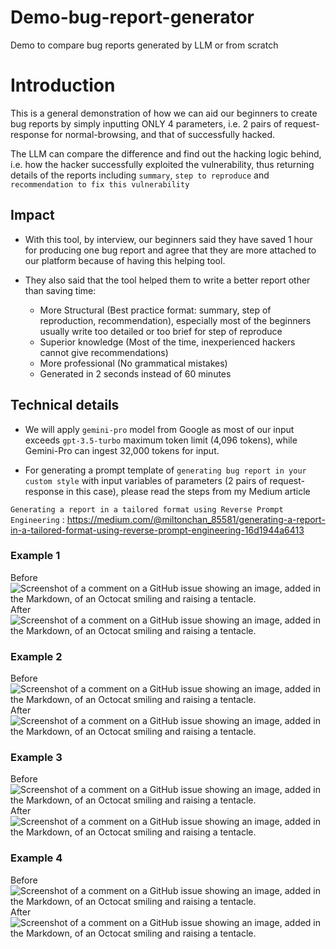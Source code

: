 # Demo-bug-report-generator
Demo to compare bug reports generated by LLM or from scratch

# Introduction

This is a general demonstration of how we can aid our beginners to create bug reports by simply inputting ONLY 4 parameters, i.e. 2 pairs of request-response for normal-browsing, and that of successfully hacked.

The LLM can compare the difference and find out the hacking logic behind, i.e. how the hacker successfully exploited the vulnerability, thus returning details of the reports including `summary`, `step to reproduce` and `recommendation to fix this vulnerability`

## Impact
- With this tool, by interview, our beginners said they have saved 1 hour for producing one bug report and agree that they are more attached to our platform because of having this helping tool.

- They also said that the tool helped them to write a better report other than saving time:
    - More Structural (Best practice format: summary, step of reproduction, recommendation), especially most of the beginners usually write too detailed or too brief for step of reproduce
    - Superior knowledge (Most of the time, inexperienced hackers cannot give recommendations)
    - More professional (No grammatical mistakes)
    - Generated in 2 seconds instead of 60 minutes

## Technical details
- We will apply `gemini-pro` model from Google as most of our input exceeds `gpt-3.5-turbo` maximum token limit (4,096 tokens), while Gemini-Pro can ingest 32,000 tokens for input.

- For generating a prompt template of `generating bug report in your custom style` with input variables of parameters (2 pairs of request-response in this case), please read the steps from my Medium article 

`Generating a report in a tailored format using Reverse Prompt Engineering` : 
https://medium.com/@miltonchan_85581/generating-a-report-in-a-tailored-format-using-reverse-prompt-engineering-16d1944a6413


### Example 1
Before
![Screenshot of a comment on a GitHub issue showing an image, added in the Markdown, of an Octocat smiling and raising a tentacle.](https://github.com/chanyanhon/Demo-bug-report-generator/blob/main/screencap/eg1_pre.png?raw=true)
After
![Screenshot of a comment on a GitHub issue showing an image, added in the Markdown, of an Octocat smiling and raising a tentacle.](https://github.com/chanyanhon/Demo-bug-report-generator/blob/main/screencap/eg1_post.png?raw=true)

### Example 2
Before
![Screenshot of a comment on a GitHub issue showing an image, added in the Markdown, of an Octocat smiling and raising a tentacle.](https://github.com/chanyanhon/Demo-bug-report-generator/blob/main/screencap/eg2_pre.png?raw=true)
After
![Screenshot of a comment on a GitHub issue showing an image, added in the Markdown, of an Octocat smiling and raising a tentacle.](https://github.com/chanyanhon/Demo-bug-report-generator/blob/main/screencap/eg2_post.png?raw=true)

### Example 3
Before
![Screenshot of a comment on a GitHub issue showing an image, added in the Markdown, of an Octocat smiling and raising a tentacle.](https://github.com/chanyanhon/Demo-bug-report-generator/blob/main/screencap/eg3_pre.png?raw=true)
After
![Screenshot of a comment on a GitHub issue showing an image, added in the Markdown, of an Octocat smiling and raising a tentacle.](https://github.com/chanyanhon/Demo-bug-report-generator/blob/main/screencap/eg3_post.png?raw=true)

### Example 4
Before
![Screenshot of a comment on a GitHub issue showing an image, added in the Markdown, of an Octocat smiling and raising a tentacle.](https://github.com/chanyanhon/Demo-bug-report-generator/blob/main/screencap/eg4_pre.png?raw=true)
After
![Screenshot of a comment on a GitHub issue showing an image, added in the Markdown, of an Octocat smiling and raising a tentacle.](https://github.com/chanyanhon/Demo-bug-report-generator/blob/main/screencap/eg4_post.png?raw=true)
